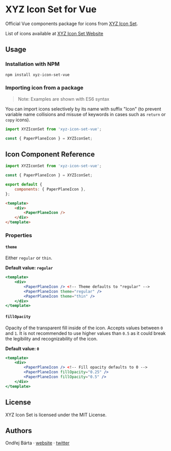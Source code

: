 # XYZ Icon Set for Vue

Official Vue components package for icons from [XYZ Icon Set](https://github.com/bartaxyz/xyz-icon-set).

List of icons available at [XYZ Icon Set Website](https://ondrejbarta.xyz/pet-projects/xyz-icon-set)

### 

## Usage

### Installation with NPM

```bash
npm install xyz-icon-set-vue
```

### Importing icon from a package

> Note: Examples are shown with ES6 syntax

You can import icons selectively by its name with suffix "Icon" (to prevent variable name collisions and misuse of keywords in cases such as `return` or `copy` icons).

```typescript
import XYZIconSet from 'xyz-icon-set-vue';

const { PaperPlaneIcon } = XYZIconSet;
```



## Icon Component Reference

```jsx
import XYZIconSet from 'xyz-icon-set-vue';

const { PaperPlaneIcon } = XYZIconSet;

export default {
    components: { PaperPlaneIcon },
};
```

```html
<template>
    <div>
        <PaperPlaneIcon />
    </div>
</template>
```



### Properties

#### `theme`

Either `regular` or `thin`.

**Default value: `regular`**

```jsx
<template>
    <div>
        <PaperPlaneIcon /> <!-- Theme defaults to "regular" -->
        <PaperPlaneIcon theme="regular" />
        <PaperPlaneIcon theme="thin" />
    </div>
</template>
```



#### `fillOpacity`

Opacity of the transparent fill inside of the icon. Accepts values between `0` and `1`. It is not recommended to use higher values than `0.5` as it could break the legibility and recognizability of the icon.

**Default value: `0`**

```jsx
<template>
    <div>
        <PaperPlaneIcon /> <!-- Fill opacity defaults to 0 -->
        <PaperPlaneIcon fillOpacity="0.25" />
        <PaperPlaneIcon fillOpacity="0.5" />
    </div>
</template>
```


## License

XYZ Icon Set is licensed under the MIT License.


## Authors

Ondřej Bárta &middot; [website](https://ondrejbarta.xyz) &middot; [twitter](https://twitter.com/bartaxyz)
